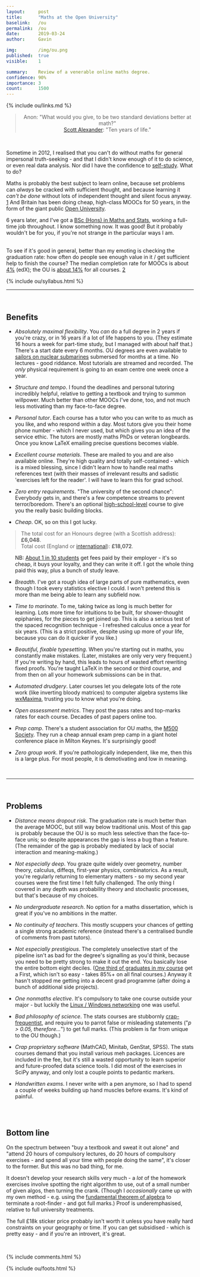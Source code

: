 ```yaml
---
layout:     post
title:      "Maths at the Open University"
baselink:   /ou
permalink:  /ou
date:       2019-03-24
author:     Gavin

img:        /img/ou.png
published:  true
visible:    1

summary:    Review of a venerable online maths degree.
confidence: 90%
importance: 3
count:      1500
---
```


{%  include ou/links.md     %}


<center>

<blockquote>Anon: "What would you give, to be two standard deviations better at math?"<br> 
	<a href="{{tumb}}">Scott Alexander</a>: "Ten years of life."
</blockquote>

</center>
<br>

Sometime in 2012, I realised that you can't do without maths for general impersonal truth-seeking - and that I didn't know enough of it to do science, or even real data analysis. Nor did I have the confidence to <a href="{{auto}}">self-study</a>. What to do?

Maths is probably the best subject to learn online, because set problems can _always_ be cracked with sufficient thought, and because learning it _can't be done_ without lots of independent thought and silent focus anyway. <a href="#fn:1" id="fnref:1">1</a> And Britain has been doing cheap, high-class MOOCs for 50 years, in the form of the giant public <a href="{{ou}}">Open University</a>.

6 years later, and I've got a <a href="{{bsc}}">BSc (Hons) in Maths and Stats</a>, working a full-time job throughout. I know something now. It was good! But it probably wouldn't be for you, if you're not strange in the particular ways I am.<br><br>

To see if it's good in general, better than my emoting is checking the graduation rate: how often do people see enough value in it / get sufficient help to finish the course? The median completion rate for MOOCs is about <a href="{{edx}}">4%</a> (edX); the OU is <a href="{{completion}}">about 14%</a> for all courses. <a href="#fn:2" id="fnref:2">2</a>

{%  include ou/syllabus.html     %}

---

<br>

## Benefits 

* _Absolutely maximal flexibility_. You _can_ do a full degree in 2 years if you're crazy, or in 16 years if a lot of life happens to you. (They estimate 16 hours a week for part-time study, but I managed with about half that.) There's a start date every 6 months. OU degrees are even available to <a href="{{sub}}">sailors on nuclear submarines</a> submersed for months at a time. No lectures - good riddance. Most tutorials are streamed and recorded. The _only_ physical requirement is going to an exam centre one week once a year. 

* _Structure and tempo_. I found the deadlines and personal tutoring incredibly helpful, relative to getting a textbook and trying to summon willpower. Much better than other MOOCs I've done, too, and not much less motivating than my face-to-face degree.

* _Personal tutor_. Each course has a tutor who you can write to as much as you like, and who respond within a day. Most tutors give you their home phone number - which I never used, but which gives you an idea of the service ethic. The tutors are mostly maths PhDs or veteran longbeards. Once you know LaTeX emailing precise questions becomes viable.

* _Excellent course materials_. These are mailed to you and are also available online. They're high quality and totally self-contained - which is a mixed blessing, since I didn't learn how to handle real maths references text (with their masses of irrelevant results and sadistic 'exercises left for the reader'. I will have to learn this for grad school.

* _Zero entry requirements_. "The university of the second chance": Everybody gets in, and there's a few competence streams to prevent terror/boredom. There's an optional <a href="http://mathschoices.open.ac.uk/mu123">high-school-level</a> course to give you the really basic building blocks.


* _Cheap_. OK, so on this I got lucky. 

> The total cost for an Honours degree (with a Scottish address): <span style="font-weight:bold">£6,048</span>. <br> Total cost (England or <a href="{{int}}">international</a>): <span style="font-weight:bold">£18,072</span>. 

<ul>NB: <a href="{{emp}}">About 1 in 10 students</a> get fees paid by their employer - it's so cheap, it buys your loyalty, and they can write it off. I got the whole thing paid this way, plus a bunch of study leave.
</ul>

* _Breadth_. I've got a rough idea of large parts of pure mathematics, even though I took every statistics elective I could. I won't pretend this is more than me being able to learn any subfield now.

* _Time to marinate_. To me, taking twice as long is much better for learning. Lots more time for intuitions to be built, for shower-thought epiphanies, for the pieces to get joined up. This is also a serious test of the spaced recognition technique - I refreshed calculus once a year for six years. (This is a strict positive, despite using up more of your life, because you can do it quicker if you like.)

* _Beautiful, fixable typesetting_. When you're starting out in maths, you constantly make mistakes. (Later, mistakes are only very very frequent.) If you're writing by hand, this leads to hours of wasted effort rewriting fixed proofs. You're taught LaTeX in the second or third course, and from then on all your homework submissions can be in that.

* _Automated drudgery_. Later courses let you delegate lots of the rote work (like inverting bloody matrices) to computer algebra systems like <a href="{{max}}">wxMaxima</a>, trusting you to know what you're doing.

* _Open assessment metrics_. They post the pass rates and top-marks rates for each course. Decades of past papers online too.

* _Prep camp_. There's a student association for OU maths, the <a href="http://m500.org.uk/revision-weekend/">M500 Society</a>. They run a cheap annual exam prep camp in a giant hotel conference place in Milton Keynes. It's surprisingly good!

* _Zero group work_. If you're pathologically independent, like me, then this is a large plus. For most people, it is demotivating and low in meaning.

<br>


---

<br>

## Problems

* _Distance means dropout risk_. The graduation rate is much better than the average MOOC, but still way below traditional unis. Most of this gap is probably because the OU is so much less selective than the face-to-face unis; so despite appearances the gap is less a bug than a feature. (The remainder of the gap is probably mediated by lack of social interaction and meaning-making.)

* _Not especially deep_. You graze quite widely over geometry, number theory, calculus, diffeqs, first-year physics, combinatorics. As a result, you're regularly returning to elementary matters - so my second year courses were the first time I felt fully challenged. The only thing I covered in any depth was probability theory and stochastic processes, but that's because of my choices. 

* _No undergraduate research_. No option for a maths dissertation, which is great if you've no ambitions in the matter.

* _No continuity of teachers_. This mostly scuppers your chances of getting a single strong academic reference (instead there's a centralised bundle of comments from past tutors).

* _Not especially prestigious_. The completely unselective start of the pipeline isn't as bad for the degree's signalling as you'd think, because you need to be pretty strong to make it out the end. You basically lose the entire bottom eight  deciles. (<a href="{{firsts}}">One third of graduates in my course</a> get a First, which isn't so easy - takes 85%+ on all final courses.) Anyway it hasn't stopped me getting into a decent grad programme (after doing a bunch of additional side projects).

* _One nonmaths elective_. It's compulsory to take one course outside your major - but luckily the <a href="{{tm}}">Linux / Windows networking</a> one was useful.

* _Bad philosophy of science_. The stats courses are stubbornly <a href="{{nhst}}">crap-frequentist</a>, and require you to parrot false or misleading statements ("_p > 0.05, therefore..._") to get full marks. (This problem is far from unique to the OU though.)

* _Crap proprietary software_ (MathCAD, Minitab, GenStat, SPSS). The stats courses demand that you install various meh packages. Licences are included in the fee, but it's still a wasted opportunity to learn superior and future-proofed data science tools. I did most of the exercises in SciPy anyway, and only lost a couple points to pedantic markers.

* _Handwritten exams_. I never write with a pen anymore, so I had to spend a couple of weeks building up hand muscles before exams. It's kind of painful.

<br><br>

## Bottom line

On the spectrum between "buy a textbook and sweat it out alone" and "attend 20 hours of compulsory lectures, do 20 hours of compulsory exercises - and spend all your time with people doing the same", it's closer to the former. But this was no bad thing, for me.

It doesn't develop your research skills very much - a _lot_ of the homework exercises involve spotting the right algorithm to use, out of a small number of given algos, then turning the crank. (Though I _occasionally_ came up with my own method - e.g. using the <a href="{{fundie}}">fundamental theorem of algebra</a> to terminate a root-finder - and got full marks.) Proof is underemphasised, relative to full university treatments.

The full £18k sticker price probably isn't worth it unless you have really hard constraints on your geography or time. If you can get subsidised - which is pretty easy - and if you're an introvert, it's great.

<br>

{%  include comments.html %}


{%  include ou/foots.html %}
